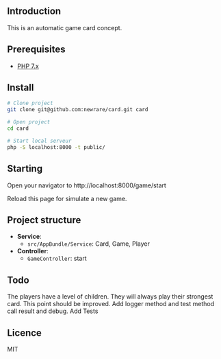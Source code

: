 ## Introduction

This is an automatic game card concept.


## Prerequisites

-   [PHP 7.x](https://www.php.net/manual/en/install.php)


## Install

```sh
# Clone project
git clone git@github.com:newrare/card.git card

# Open project
cd card

# Start local serveur
php -S localhost:8000 -t public/
```


## Starting

Open your navigator to http://localhost:8000/game/start

Reload this page for simulate a new game.


## Project structure

-   **Service**:
    -   `src/AppBundle/Service`: Card, Game, Player
-   **Controller**:
    -   `GameController`: start


## Todo

The players have a level of children. They will always play their strongest card. This point should be improved.
Add logger method and test method call result and debug.
Add Tests

## Licence

MIT

